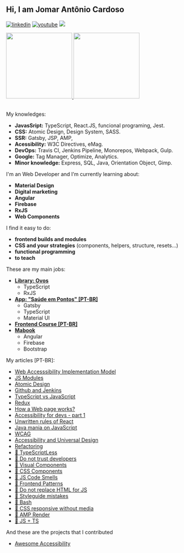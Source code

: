 ## Hi, I am Jomar Antônio Cardoso

[![linkedin](https://img.shields.io/badge/-LinkedIn-%230077B5?style=for-the-badge&logo=linkedin&logoColor=white)](https://www.linkedin.com/in/jomar-ant%C3%B4nio-cardoso/)
[![youtube](https://img.shields.io/badge/YouTube-FF0000?style=for-the-badge&logo=youtube&logoColor=white)](https://www.youtube.com/channel/UC689JNOcH-yHaAy0kGW-peA)
[![](https://img.shields.io/badge/-Gmail-%23333?style=for-the-badge&logo=gmail&logoColor=white)](mailto:antonionetocardoso@gmail.com)


 <div>
  <a href="https://github.com/jomarcardoso">
    <img height="180em" src="https://github-readme-stats.vercel.app/api?username=jomarcardoso&show_icons=true&theme=default&include_all_commits=true&count_private=true"/>
    <img height="180em" src="https://github-readme-stats.vercel.app/api/top-langs/?username=jomarcardoso&layout=compact&langs_count=7&theme=default"/>
  </a>
</div>

<br>

My knowledges:

- **JavasSript:** TypeScript, React.JS, funcional programing, Jest.
- **CSS:** Atomic Design, Design System, SASS.
- **SSR:** Gatsby, JSP, AMP,
- **Acessibility:** W3C Directives, eMag.
- **DevOps:** Travis CI, Jenkins Pipeline, Monorepos, Webpack, Gulp.
- **Google:** Tag Manager, Optimize, Analytics.
- **Minor knowledge:** Express, SQL, Java, Orientation Object, Gimp.

I'm an Web Developer and I’m currently learning about:
 
- **Material Design**
- **Digital marketing**
- **Angular**
- **Firebase**
- **RxJS**
- **Web Components**

I find it easy to do:

- **frontend builds and modules**
- **CSS and your strategies** (components, helpers, structure, resets...)
- **functional programming**
- **to teach**

These are my main jobs:

- **[Library: Ovos](https://github.com/jomarcardoso/ovos)**
  - TypeScript
  - RxJS
- **[App: "Saúde em Pontos" [PT-BR]](https://github.com/jomarcardoso/saude-em-pontos-2)**
  - Gatsby
  - TypeScript
  - Material UI
- **[Frontend Course [PT-BR]](https://github.com/jomarcardoso/curso-frontend)**
- **[Mabook](https://github.com/jomarcardoso/mabook)**
  - Angular
  - Firebase
  - Bootstrap

My articles [PT-BR]:

- [Web Accesssibility Implementation Model](https://onedrive.live.com/?authkey=%21AAeLShjixe9fz84&cid=00664A182AE91239&id=664A182AE91239%2156186&parId=664A182AE91239%2155844&o=OneUp)
- [JS Modules](https://github.com/jomarcardoso/dojo-jsmodules)
- [Atomic Design](https://github.com/jomarcardoso/dojo-AtomicDesign)
- [Github and Jenkins](https://github.com/jomarcardoso/dojo-GitHubAndJenkins)
- [TypeScript vs JavaScript](https://github.com/jomarcardoso/dojo-typescript-vs-javascript)
- [Redux](https://github.com/jomarcardoso/dojo-Redux)
- [How a Web page works?](https://github.com/jomarcardoso/dojo-PaginaWeb)
- [Accessibility for devs - part 1](https://github.com/jomarcardoso/dojo-accessibility-vs-dev)
- [Unwritten rules of React](https://github.com/jomarcardoso/dojo-react-rules)
- [Java mania on JavaScript](https://github.com/jomarcardoso/dojo-JavaOnJavascript)
- [WCAG](https://github.com/jomarcardoso/article-diretrizes-de-acessibilidade-wcag)
- [Accessibility and Universal Design](https://github.com/jomarcardoso/accessibility-and-universal-design)
- [Refactoring](https://github.com/jomarcardoso/dojo-refactoring)
- [🔭 TypeScriptLess](https://github.com/jomarcardoso/dojo-typeScriptLess)
- [🔭 Do not trust developers](https://github.com/jomarcardoso/dojo-escapeFromHelpOnJS)
- [🔭 Visual Components](https://github.com/jomarcardoso/visual-components)
- [🔭 CSS Components](https://github.com/jomarcardoso/dojo-css-components)
- [🔭 JS Code Smells](https://github.com/jomarcardoso/dojo-CodeSmellJS)
- [🔭 Frontend Patterns](https://github.com/jomarcardoso/dojo-FrontendPatterns)
- [🔭 Do not replace HTML for JS](https://github.com/jomarcardoso/dojo-JavascriptLess)
- [🔭 Styleguide mistakes](https://github.com/jomarcardoso/dojo-StyleguideMistakes)
- [🔭 Bash](https://github.com/jomarcardoso/dojo-bash)
- [🔭 CSS responsive without media](https://github.com/jomarcardoso/dojo-ResponsiveWithNoMedia)
- [🔭 AMP Render](https://github.com/jomarcardoso/dojo-AmpRender)
- [🔭 JS + TS](https://github.com/jomarcardoso/typeScriptLess)

And these are the projects that I contributed

- [Awesome Accessibility](https://github.com/brunopulis/awesome-a11y)

<!--
**jomarcardoso/jomarcardoso** is a ✨ _special_ ✨ repository because its `README.md` (this file) appears on your GitHub profile.

Here are some ideas to get you started:

- 🌱 I’m currently learning about ...
- 🔭 I’m currently working on ...
- 👯 I’m looking to collaborate on ...
- 🤔 I’m looking for help with ...
- 💬 Ask me about ...
- 📫 How to reach me: ...
- 😄 Pronouns: ...
- ⚡ Fun fact: ...
-->
